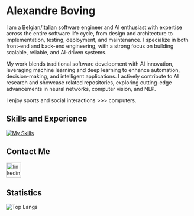 # Alexandre Boving

I am a Belgian/Italian software engineer and AI enthusiast with expertise across the entire software life cycle, from design and architecture to implementation, testing, deployment, and maintenance. I specialize in both front-end and back-end engineering, with a strong focus on building scalable, reliable, and AI-driven systems.

My work blends traditional software development with AI innovation, leveraging machine learning and deep learning to enhance automation, decision-making, and intelligent applications. I actively contribute to AI research and showcase related repositories, exploring cutting-edge advancements in neural networks, computer vision, and NLP.

I enjoy sports and social interactions >>> computers.

## Skills and Experience
[![My Skills](https://skillicons.dev/icons?i=js,ts,react,mysql,mongodb,py,java,c,matlab,git,github,docker,linux)](https://skillicons.dev)

## Contact Me

[<img src='https://skillicons.dev/icons?i=linkedin' alt='linkedin' height='40'>](https://www.linkedin.com/in/alexandre-boving-04422a1b6/)

## Statistics

![Top Langs](https://github-readme-stats.vercel.app/api/top-langs/?username=AlexBoving&layout=compact)
